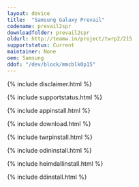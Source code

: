 ```yaml
---
layout: device
title:  "Samsung Galaxy Prevail"
codename: prevail2spr
downloadfolder: prevail2spr
oldurl: http://teamw.in/project/twrp2/215
supportstatus: Current
maintainer: None
oem: Samsung
ddof: "/dev/block/mmcblk0p15"
---
```


{% include disclaimer.html %}

{% include supportstatus.html %}

{% include appinstall.html %}

{% include download.html %}

{% include twrpinstall.html %}

{% include odininstall.html %}

{% include heimdallinstall.html %}

{% include ddinstall.html %}
